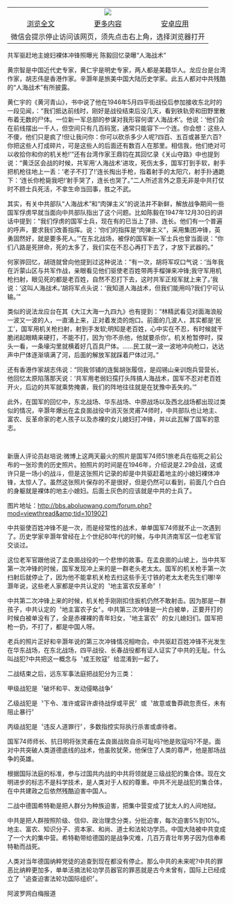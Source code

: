 

<table>
  <tr>
    <td align="center" colspan="3">
      <a href="https://github.com/ogate/ogate/blob/master/README.md"><img src="https://cloud.githubusercontent.com/assets/11880933/13434984/f430fae2-e012-11e5-814f-c2df1e82b247.jpg"/></a>
    </td>
  </tr>
  <tr>
    <td align="center">
      <a href="https://s3.ap-south-1.amazonaws.com/ogatem/oGate.htm?c816021&from=oNote">浏览全文</a>
    </td>
    <td align="center">
      <a href="https://s3.ap-south-1.amazonaws.com/ogatem/oGate.htm?from=oNote">更多内容</a>
    </td>
    <td align="center">
      <a href="https://raw.githubusercontent.com/ogate/up/master/ogate.apk">安卓应用</a>
    </td>
  </tr>
  <tr>
    <td align="center" colspan="3">
      微信会提示停止访问该网页，须先点击右上角，选择浏览器打开
    </td>
  </tr>
</table>    


共军驱赶地主媳妇裸体冲锋照曝光 陈毅回忆录曝“人海战术”


黄宗智是中国近代史专家，黄仁宇是明史专家，两人都是美籍华人。龙应台是台湾作家，胡志伟是香港作家。辛灏年是旅美中国大陆历史学家。此五人都对中共残酷的&ldquo;人海战术&rdquo;有所披露。





黄仁宇的《黄河青山》，书中说了他在1946年5月四平街战役后参加接收东北时的一段见闻，：&ldquo;我们抵达前线时，刚好是战役结束后没几天，看到铁轨旁和田野里散布着无数的尸体。一位新一军总部的参谋对我形容何谓&lsquo;人海战术&rsquo;。他说：&lsquo;他们会在前线摆出一千人，但空间只有几百码宽，通常只能容下一个连。你会想：这些人不傻，他们只是疯了!但让我问你：你可以砍杀多少人呢?四百、五百或甚至六百?你把这些人打成碎片，可是这些人的后面还有数百人在那里。相信我，他们绝对可以收拾你和你的机关枪!&rsquo;&rdquo;还有台湾作家王鼎钧在其回忆录《关山夺路》中也提到说：&ldquo;黄泛区会战的时候，共军用&lsquo;人海战术&rsquo;进攻，死伤太多，国军打到手软，射手把机枪往地上一丢：&lsquo;老子不打了!&rsquo;连长掏出手枪，指着射手的太阳穴，射手扑通跪下：&lsquo;连长你枪毙我吧!&rsquo;射手哭了，连长也哭了。&rdquo;二人所述言外之意无非是中共打仗时不顾士兵死活，不拿生命当回事，胜之不武。


其实，有关中共部队&ldquo;人海战术&rdquo;和&ldquo;肉弹主义&rdquo;的说法并不新鲜，解放战争期间一些国军俘虏早就当面向中共部队指出了这个问题。比如陈毅在1947年12月30日的讲话中提到：&ldquo;我们俘虏的国军士兵，现在有的已当上了排、连长。他们有一个普遍的呼声，要求我们改善指挥。说：&lsquo;你们的指挥是&ldquo;肉弹主义&rdquo;，采用集团冲锋，英勇固然好，就是要多死人。&rsquo;&rdquo;在东北战场，被俘的国军新一军士兵也曾当面说：&ldquo;你们八路是死拼命，死的太多了，我们实在不忍心再打下去了，才放下武器的。&rdquo;


何家骅回忆，胡琏就曾向他提到过这种说法：&ldquo;有一次，胡将军叹口气说：&lsquo;当年我在沂蒙山区与共军作战，亲眼看见他们驱使老百姓带两手榴弹来冲锋;我守军用机枪扫射，眼见死的都是老百姓，自然不忍打下去，这时共军正规军就上来了。&rsquo;我说：&lsquo;这叫人海战术。&rsquo;胡将军点头说：&lsquo;我知道人海战术，但我们能用吗?我们宁可认输。&rsquo;&rdquo;


类似的说法龙应台在其《大江大海一九四九》也有提到：&ldquo;林精武看见对面海浪般一波又一波的人，一直涌上来，正对着发烫的炮口。前面的几波人，其实都是&lsquo;民工&rsquo;，国军用机关枪扫射，射到手发软;明知是老百姓，心中实在不忍，有时候就干脆闭起眼睛来硬打，不能不打，因为&lsquo;你不杀他，他就要杀你&rsquo;。机关枪暂停时，探头一看，一条壕沟里就横着好几百具尸体。&hellip;&hellip;民工就一波一波地冲向枪口，达达声中尸体逐渐填满了河，后面的解放军就踩着尸体过河。&rdquo;


还有香港作家胡志伟说：&ldquo;同我邻铺的连鬓胡张履信，是阎锡山亲训炮兵营营长，他回忆太原陷落那天说：&lsquo;共军用老弱妇孺打头阵搞人海战术，国军不忍对老百姓开火，后边的共军就乘势掩袭，我们的阵地往往就是在犹豫中丢失的。&rsquo;&rdquo;


此外，在国军的回忆中，东北战场、华东战场、中原战场以及西北战场都出现过类似的情况，辛灏年爆出在孟良崮战役中消灭张灵甫74师时，中共部队也让地主、富农、反革命家的老人孩子以及赤裸的女儿媳妇打冲锋，并以此瓦解了国军的意志。


&nbsp;


新唐人评论员赵培说:微博上这两天最火的照片是国军74师51旅老兵在临死之前公布的一张珍贵的历史照片。拍照片的时间是在1946年，介绍说是2.29会战，这或许只是一场小的战斗，但是这张照片记录的却是中共驱赶着地主的小媳妇裸体冲锋，太惊人了。虽然这张照片保存的不是很好，但是仍然可以看到，前面几个白白的身躯就是裸体的地主小媳妇。后面土灰色的应该就是中共的士兵了。


图片地址：http://bbs.aboluowang.com/forum.php?mod=viewthread&amp;tid=1019021


中共驱使百姓冲锋不是一次，而是经常性的战术，单单国军74师就不止一次遇到了。历史学家辛灏年曾经在上个世纪80年代的时候，与中共济南军区一位老军官交谈过。


这位老军官跟他说了孟良崮战役的一个悲惨的故事。在孟良崮的山坡上，当中共军第一次冲锋的时候，国军发现冲上来的是一群老头老太太。国军的机关枪手第一次扫射后就停止了，因为他不能拿机关枪去扫这些手无寸铁的老太太老先生们哪!辛灏年说，这些老人家都是中共认定的〝地主富农反革命〞!


中共第二次冲锋上来的时候，机关枪手刚刚扣住扳机仍然不敢射击。因为那是一群孩子，中共认定的〝地主富农子女〞。中共第三次冲锋是一片白被单，正要开打的时候白被单没有了，全是赤裸裸的青年妇女，〝地主富农〞的女儿媳妇们。国军把枪一扔，不打了，都是中国人呀。


老兵的照片正好和辛灏年说的第三次冲锋情况相吻合。中共驱赶百姓冲锋不光发生在华东战场，在东北战场，四平战役、长春战役都有证人证实了中共的无耻。什么叫战犯?中共把这一概念与〝成王败寇〞给混淆到一起了。


二战结束之后，远东军事法庭把战犯分为三类：


甲级战犯是〝破坏和平、发动侵略战争〞


乙级战犯是〝下令、准许或容许虐待战俘或平民〞或〝故意或鲁莽疏忽责任，未有阻止暴行〞


丙级战犯是〝违反人道罪行〞，多数指控实际执行杀害或虐待者。


国军74师师长、抗日明将张灵甫在孟良崮战败自杀可耻吗?他是败寇吗?不是。面对中共突破人类道德底线的战术，他虽败犹荣，他保住了人类的尊严，他是那场战争的英雄。


根据国际法庭的标准，参与过国共内战的中共将领就是三级战犯的集合体。现在文明进步的标志不是科学技术，是人类对于人权的尊重。中共不光是战犯的集合体，在中共建政之后依然残酷迫害中国人。


二战中德国希特勒是把人群分为种族迫害，把集中营变成了犹太人的人间地狱。


中共是把人群按照阶级、信仰、政治理念分类，分批迫害，每次迫害5%到10%。地主、富农、知识分子、资本家、和尚、道士和法轮功学员。中国大陆被中共变成了一个大的集中营。希特勒带给德国的是战争灾难，几百万青壮年男子因为信奉希特勒而战死。


人类对当年德国纳粹党徒的追查到现在都没有停止。那么中共的未来呢?中共的罪恶比纳粹更加多，单单活摘法轮功学员器官的罪恶就是古今未曾有，国际上已经成立了〝追查迫害法轮功国际组织〞。


阿波罗网白梅报道



